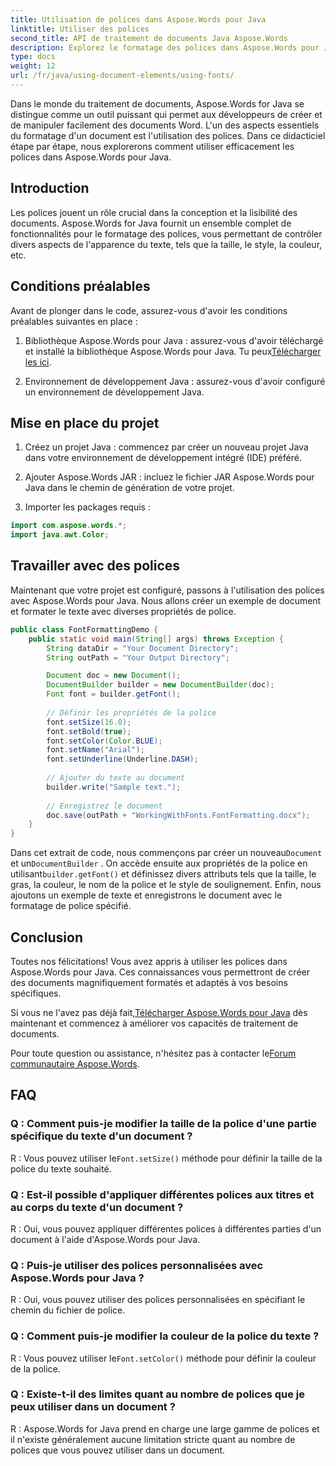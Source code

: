 ```yaml
---
title: Utilisation de polices dans Aspose.Words pour Java
linktitle: Utiliser des polices
second_title: API de traitement de documents Java Aspose.Words
description: Explorez le formatage des polices dans Aspose.Words pour Java ; taille, style, couleur et plus encore. Créez facilement des documents magnifiquement formatés.
type: docs
weight: 12
url: /fr/java/using-document-elements/using-fonts/
---
```


Dans le monde du traitement de documents, Aspose.Words for Java se distingue comme un outil puissant qui permet aux développeurs de créer et de manipuler facilement des documents Word. L'un des aspects essentiels du formatage d'un document est l'utilisation des polices. Dans ce didacticiel étape par étape, nous explorerons comment utiliser efficacement les polices dans Aspose.Words pour Java.

## Introduction

Les polices jouent un rôle crucial dans la conception et la lisibilité des documents. Aspose.Words for Java fournit un ensemble complet de fonctionnalités pour le formatage des polices, vous permettant de contrôler divers aspects de l'apparence du texte, tels que la taille, le style, la couleur, etc.

## Conditions préalables

Avant de plonger dans le code, assurez-vous d'avoir les conditions préalables suivantes en place :

1.  Bibliothèque Aspose.Words pour Java : assurez-vous d'avoir téléchargé et installé la bibliothèque Aspose.Words pour Java. Tu peux[Télécharger les ici](https://releases.aspose.com/words/java/).

2. Environnement de développement Java : assurez-vous d'avoir configuré un environnement de développement Java.

## Mise en place du projet

1. Créez un projet Java : commencez par créer un nouveau projet Java dans votre environnement de développement intégré (IDE) préféré.

2. Ajouter Aspose.Words JAR : incluez le fichier JAR Aspose.Words pour Java dans le chemin de génération de votre projet.

3. Importer les packages requis :

```java
import com.aspose.words.*;
import java.awt.Color;
```

## Travailler avec des polices

Maintenant que votre projet est configuré, passons à l'utilisation des polices avec Aspose.Words pour Java. Nous allons créer un exemple de document et formater le texte avec diverses propriétés de police.

```java
public class FontFormattingDemo {
    public static void main(String[] args) throws Exception {
        String dataDir = "Your Document Directory";
        String outPath = "Your Output Directory";

        Document doc = new Document();
        DocumentBuilder builder = new DocumentBuilder(doc);
        Font font = builder.getFont();
        
        // Définir les propriétés de la police
        font.setSize(16.0);
        font.setBold(true);
        font.setColor(Color.BLUE);
        font.setName("Arial");
        font.setUnderline(Underline.DASH);
        
        // Ajouter du texte au document
        builder.write("Sample text.");
        
        // Enregistrez le document
        doc.save(outPath + "WorkingWithFonts.FontFormatting.docx");
    }
}
```

 Dans cet extrait de code, nous commençons par créer un nouveau`Document` et un`DocumentBuilder` . On accède ensuite aux propriétés de la police en utilisant`builder.getFont()` et définissez divers attributs tels que la taille, le gras, la couleur, le nom de la police et le style de soulignement. Enfin, nous ajoutons un exemple de texte et enregistrons le document avec le formatage de police spécifié.

## Conclusion

Toutes nos félicitations! Vous avez appris à utiliser les polices dans Aspose.Words pour Java. Ces connaissances vous permettront de créer des documents magnifiquement formatés et adaptés à vos besoins spécifiques.

 Si vous ne l'avez pas déjà fait,[Télécharger Aspose.Words pour Java](https://releases.aspose.com/words/java/) dès maintenant et commencez à améliorer vos capacités de traitement de documents.

 Pour toute question ou assistance, n'hésitez pas à contacter le[Forum communautaire Aspose.Words](https://forum.aspose.com/).

## FAQ

### Q : Comment puis-je modifier la taille de la police d'une partie spécifique du texte d'un document ?
 R : Vous pouvez utiliser le`Font.setSize()` méthode pour définir la taille de la police du texte souhaité.

### Q : Est-il possible d'appliquer différentes polices aux titres et au corps du texte d'un document ?
R : Oui, vous pouvez appliquer différentes polices à différentes parties d'un document à l'aide d'Aspose.Words pour Java.

### Q : Puis-je utiliser des polices personnalisées avec Aspose.Words pour Java ?
R : Oui, vous pouvez utiliser des polices personnalisées en spécifiant le chemin du fichier de police.

### Q : Comment puis-je modifier la couleur de la police du texte ?
 R : Vous pouvez utiliser le`Font.setColor()` méthode pour définir la couleur de la police.

### Q : Existe-t-il des limites quant au nombre de polices que je peux utiliser dans un document ?
R : Aspose.Words for Java prend en charge une large gamme de polices et il n'existe généralement aucune limitation stricte quant au nombre de polices que vous pouvez utiliser dans un document.